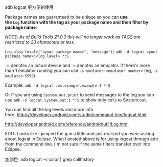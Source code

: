 adb logcat 更方便的使用

Package names are guaranteed to be unique so you can **use the `Log` function with the tag as your package name and then filter by package name**:

*NOTE: As of Build Tools 21.0.3 this will no longer work as TAGS are restricted to 23 characters or less.*

`Log.<log level>("<your package name>", "message");`
`adb -d logcat <your package name>:<log level> *:S`

`-d` denotes an actual device and `-e` denotes an emulator. If there's more than 1 emulator running you can use `-s emulator-<emulator number>` (eg, `-s emulator-5558`)

Example: `adb -d logcat com.example.example:I *:S`

Or if you are using `System.out.print` to send messages to the log you can use `adb -d logcat System.out:I *:S` to show only calls to System.out.

You can find all the log levels and more info here: https://developer.android.com/studio/command-line/logcat.html

http://developer.android.com/reference/android/util/Log.html

EDIT: Looks like I jumped the gun a little and just realized you were asking about logcat in Eclipse. What I posted above is for using logcat through adb from the command line. I'm not sure if the same filters transfer over into Eclipse.

加颜色
 adb logcat -v color | grep callhistory